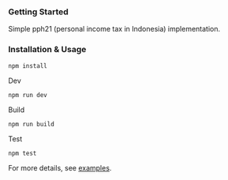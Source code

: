 ### Getting Started
Simple pph21 (personal income tax in Indonesia) implementation.


### Installation & Usage
```
npm install
```

Dev
```
npm run dev
```

Build
```
npm run build
```

Test
```
npm test
```

For more details, see [examples](https://github.com/purbatua/pph21/blob/master/src/examples/index.ts).

